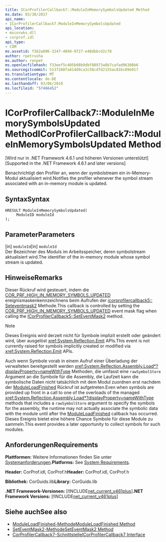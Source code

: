 ```yaml
---
title: ICorProfilerCallback7::ModuleInMemorySymbolsUpdated Method
ms.date: 03/30/2017
api_name:
- ICorProfilerCallback7.ModuleInMemorySymbolsUpdated
api_location:
- mscorwks.dll
- corprof.idl
api_type:
- COM
ms.assetid: f362a896-3247-4894-9727-e48dbbcd2c78
author: rpetrusha
ms.author: ronpet
ms.openlocfilehash: f33eef5c405b98b9dbf88973a8b7cafad06308b6
ms.sourcegitcommit: 5137208fa414d9ca3c58cdfd2155ac81bc89e917
ms.translationtype: MT
ms.contentlocale: de-DE
ms.lasthandoff: 03/06/2019
ms.locfileid: "57466452"
---
```

# <a name="icorprofilercallback7moduleinmemorysymbolsupdated-method"></a><span data-ttu-id="5aa72-102">ICorProfilerCallback7::ModuleInMemorySymbolsUpdated Method</span><span class="sxs-lookup"><span data-stu-id="5aa72-102">ICorProfilerCallback7::ModuleInMemorySymbolsUpdated Method</span></span>
<span data-ttu-id="5aa72-103">[Wird nur in .NET Framework 4.6.1 und höheren Versionen unterstützt]</span><span class="sxs-lookup"><span data-stu-id="5aa72-103">[Supported in the .NET Framework 4.6.1 and later versions]</span></span>  
  
 <span data-ttu-id="5aa72-104">Benachrichtigt den Profiler an, wenn der symbolstream ein in-Memory-Modul aktualisiert wird.</span><span class="sxs-lookup"><span data-stu-id="5aa72-104">Notifies the profiler whenever the symbol stream associated with an in-memory module is updated.</span></span>  
  
## <a name="syntax"></a><span data-ttu-id="5aa72-105">Syntax</span><span class="sxs-lookup"><span data-stu-id="5aa72-105">Syntax</span></span>  
  
```  
HRESULT ModuleInMemorySymbolsUpdated(  
     ModuleID moduleId  
);  
```  
  
## <a name="parameters"></a><span data-ttu-id="5aa72-106">Parameter</span><span class="sxs-lookup"><span data-stu-id="5aa72-106">Parameters</span></span>  
 <span data-ttu-id="5aa72-107">[in] `moduleId`</span><span class="sxs-lookup"><span data-stu-id="5aa72-107">[in] `moduleId`</span></span>  
 <span data-ttu-id="5aa72-108">Der Bezeichner des Moduls im Arbeitsspeicher, deren symbolstream aktualisiert wird.</span><span class="sxs-lookup"><span data-stu-id="5aa72-108">The identifier of the in-memory module whose symbol stream is updated.</span></span>  
  
## <a name="remarks"></a><span data-ttu-id="5aa72-109">Hinweise</span><span class="sxs-lookup"><span data-stu-id="5aa72-109">Remarks</span></span>  
 <span data-ttu-id="5aa72-110">Dieser Rückruf wird gesteuert, indem die [COR_PRF_HIGH_IN_MEMORY_SYMBOLS_UPDATED](../../../../docs/framework/unmanaged-api/profiling/cor-prf-high-monitor-enumeration.md) ereignismaskenkennzeichnens beim Aufrufen der [icorprofilercallback5:: Seteventmask2](../../../../docs/framework/unmanaged-api/profiling/icorprofilerinfo5-seteventmask2-method.md) Methode.</span><span class="sxs-lookup"><span data-stu-id="5aa72-110">This callback is controlled by setting the [COR_PRF_HIGH_IN_MEMORY_SYMBOLS_UPDATED](../../../../docs/framework/unmanaged-api/profiling/cor-prf-high-monitor-enumeration.md) event mask flag when calling the [ICorProfilerCallback5::SetEventMask2](../../../../docs/framework/unmanaged-api/profiling/icorprofilerinfo5-seteventmask2-method.md) method.</span></span>  
  
> [!NOTE]
>  <span data-ttu-id="5aa72-111">Dieses Ereignis wird derzeit nicht für Symbole implizit erstellt oder geändert wird, über ausgelöst <xref:System.Reflection.Emit> APIs.</span><span class="sxs-lookup"><span data-stu-id="5aa72-111">This event is not currently raised for symbols implicitly created or modified via <xref:System.Reflection.Emit> APIs.</span></span>  
  
 <span data-ttu-id="5aa72-112">Auch wenn Symbole vorab in einem Aufruf einer Überladung der verwalteten bereitgestellt werden <xref:System.Reflection.Assembly.Load*?displayProperty=nameWithType> Methoden, die umfasst eine `rawSymbolStore` Argument an die Symbole für die Assembly, die Laufzeit kann die symbolische Daten nicht tatsächlich mit dem Modul zuordnen erst nachdem der [ModuleLoadFinished](../../../../docs/framework/unmanaged-api/profiling/icorprofilercallback-moduleloadfinished-method.md) Rückruf ist aufgetreten.</span><span class="sxs-lookup"><span data-stu-id="5aa72-112">Even when symbols are provided up front in a call to one of the overloads of the managed <xref:System.Reflection.Assembly.Load*?displayProperty=nameWithType> methods that includes a `rawSymbolStore` argument to specify the symbols for the assembly, the runtime may not actually associate the symbolic data with the module until after the [ModuleLoadFinished](../../../../docs/framework/unmanaged-api/profiling/icorprofilercallback-moduleloadfinished-method.md) callback has occurred.</span></span> <span data-ttu-id="5aa72-113">Dieses Ereignis bietet eine höhere Chance Symbole für diese Module zu sammeln.</span><span class="sxs-lookup"><span data-stu-id="5aa72-113">This event provides a later opportunity to collect symbols for such modules.</span></span>  
  
## <a name="requirements"></a><span data-ttu-id="5aa72-114">Anforderungen</span><span class="sxs-lookup"><span data-stu-id="5aa72-114">Requirements</span></span>  
 <span data-ttu-id="5aa72-115">**Plattformen:** Weitere Informationen finden Sie unter [Systemanforderungen](../../../../docs/framework/get-started/system-requirements.md).</span><span class="sxs-lookup"><span data-stu-id="5aa72-115">**Platforms:** See [System Requirements](../../../../docs/framework/get-started/system-requirements.md).</span></span>  
  
 <span data-ttu-id="5aa72-116">**Header:** CorProf.idl, CorProf.h</span><span class="sxs-lookup"><span data-stu-id="5aa72-116">**Header:** CorProf.idl, CorProf.h</span></span>  
  
 <span data-ttu-id="5aa72-117">**Bibliothek:** CorGuids.lib</span><span class="sxs-lookup"><span data-stu-id="5aa72-117">**Library:** CorGuids.lib</span></span>  
  
 <span data-ttu-id="5aa72-118">**.NET Framework-Versionen:** [!INCLUDE[net_current_v461plus](../../../../includes/net-current-v461plus-md.md)]</span><span class="sxs-lookup"><span data-stu-id="5aa72-118">**.NET Framework Versions:** [!INCLUDE[net_current_v461plus](../../../../includes/net-current-v461plus-md.md)]</span></span>  
  
## <a name="see-also"></a><span data-ttu-id="5aa72-119">Siehe auch</span><span class="sxs-lookup"><span data-stu-id="5aa72-119">See also</span></span>
- [<span data-ttu-id="5aa72-120">ModuleLoadFinished-Methode</span><span class="sxs-lookup"><span data-stu-id="5aa72-120">ModuleLoadFinished Method</span></span>](../../../../docs/framework/unmanaged-api/profiling/icorprofilercallback-moduleloadfinished-method.md)
- [<span data-ttu-id="5aa72-121">SetEventMask2-Methode</span><span class="sxs-lookup"><span data-stu-id="5aa72-121">SetEventMask2 Method</span></span>](../../../../docs/framework/unmanaged-api/profiling/icorprofilerinfo5-seteventmask2-method.md)
- [<span data-ttu-id="5aa72-122">CorProfilerCallback7-Schnittstelle</span><span class="sxs-lookup"><span data-stu-id="5aa72-122">ICorProfilerCallback7 Interface</span></span>](../../../../docs/framework/unmanaged-api/profiling/icorprofilercallback7-interface.md)
